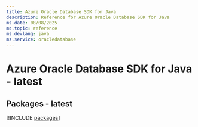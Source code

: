 ```yaml
---
title: Azure Oracle Database SDK for Java
description: Reference for Azure Oracle Database SDK for Java
ms.date: 08/08/2025
ms.topic: reference
ms.devlang: java
ms.service: oracledatabase
---
```

# Azure Oracle Database SDK for Java - latest
## Packages - latest
[!INCLUDE [packages](oracle-database-index.md)]